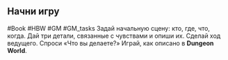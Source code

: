 ## Начни игру 

#Book #HBW #GM #GM_tasks 
Задай начальную сцену: кто, где, что, когда. Дай три детали, связанные с чувствами и опиши их. Сделай ход ведущего. Спроси «Что вы делаете?» 
Играй, как описано в **Dungeon World**.